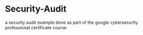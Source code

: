 # Security-Audit
a security audit example done as part of the google cybersecurity professional certificate course
